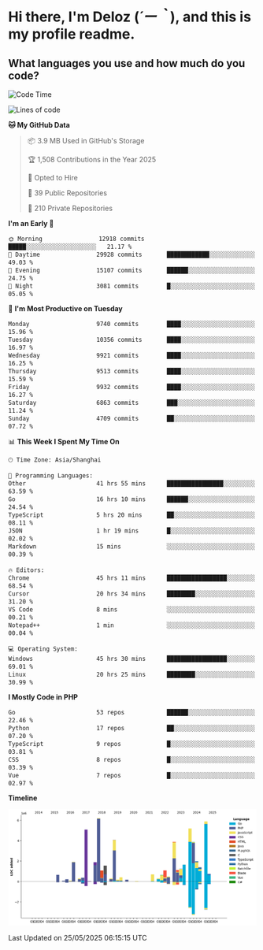 # **Hi there, I'm Deloz (*´ー｀*), and this is my profile readme.**

## **What languages you use and how much do you code?**

<!--START_SECTION:waka-->
![Code Time](http://img.shields.io/badge/Code%20Time-6%2C460%20hrs%2043%20mins-blue)

![Lines of code](https://img.shields.io/badge/From%20Hello%20World%20I%27ve%20Written-54.5%20million%20lines%20of%20code-blue)

**🐱 My GitHub Data** 

> 📦 3.9 MB Used in GitHub's Storage 
 > 
> 🏆 1,508 Contributions in the Year 2025
 > 
> 💼 Opted to Hire
 > 
> 📜 39 Public Repositories 
 > 
> 🔑 210 Private Repositories 
 > 
**I'm an Early 🐤** 

```text
🌞 Morning                12918 commits       █████░░░░░░░░░░░░░░░░░░░░   21.17 % 
🌆 Daytime                29928 commits       ████████████░░░░░░░░░░░░░   49.03 % 
🌃 Evening                15107 commits       ██████░░░░░░░░░░░░░░░░░░░   24.75 % 
🌙 Night                  3081 commits        █░░░░░░░░░░░░░░░░░░░░░░░░   05.05 % 
```
📅 **I'm Most Productive on Tuesday** 

```text
Monday                   9740 commits        ████░░░░░░░░░░░░░░░░░░░░░   15.96 % 
Tuesday                  10356 commits       ████░░░░░░░░░░░░░░░░░░░░░   16.97 % 
Wednesday                9921 commits        ████░░░░░░░░░░░░░░░░░░░░░   16.25 % 
Thursday                 9513 commits        ████░░░░░░░░░░░░░░░░░░░░░   15.59 % 
Friday                   9932 commits        ████░░░░░░░░░░░░░░░░░░░░░   16.27 % 
Saturday                 6863 commits        ███░░░░░░░░░░░░░░░░░░░░░░   11.24 % 
Sunday                   4709 commits        ██░░░░░░░░░░░░░░░░░░░░░░░   07.72 % 
```


📊 **This Week I Spent My Time On** 

```text
🕑︎ Time Zone: Asia/Shanghai

💬 Programming Languages: 
Other                    41 hrs 55 mins      ████████████████░░░░░░░░░   63.59 % 
Go                       16 hrs 10 mins      ██████░░░░░░░░░░░░░░░░░░░   24.54 % 
TypeScript               5 hrs 20 mins       ██░░░░░░░░░░░░░░░░░░░░░░░   08.11 % 
JSON                     1 hr 19 mins        █░░░░░░░░░░░░░░░░░░░░░░░░   02.02 % 
Markdown                 15 mins             ░░░░░░░░░░░░░░░░░░░░░░░░░   00.39 % 

🔥 Editors: 
Chrome                   45 hrs 11 mins      █████████████████░░░░░░░░   68.54 % 
Cursor                   20 hrs 34 mins      ████████░░░░░░░░░░░░░░░░░   31.20 % 
VS Code                  8 mins              ░░░░░░░░░░░░░░░░░░░░░░░░░   00.21 % 
Notepad++                1 min               ░░░░░░░░░░░░░░░░░░░░░░░░░   00.04 % 

💻 Operating System: 
Windows                  45 hrs 30 mins      █████████████████░░░░░░░░   69.01 % 
Linux                    20 hrs 25 mins      ████████░░░░░░░░░░░░░░░░░   30.99 % 
```

**I Mostly Code in PHP** 

```text
Go                       53 repos            ██████░░░░░░░░░░░░░░░░░░░   22.46 % 
Python                   17 repos            ██░░░░░░░░░░░░░░░░░░░░░░░   07.20 % 
TypeScript               9 repos             █░░░░░░░░░░░░░░░░░░░░░░░░   03.81 % 
CSS                      8 repos             █░░░░░░░░░░░░░░░░░░░░░░░░   03.39 % 
Vue                      7 repos             █░░░░░░░░░░░░░░░░░░░░░░░░   02.97 % 
```



**Timeline**

![Lines of Code chart](https://raw.githubusercontent.com/deloz/deloz/main/assets/bar_graph.png)


 Last Updated on 25/05/2025 06:15:15 UTC
<!--END_SECTION:waka-->
